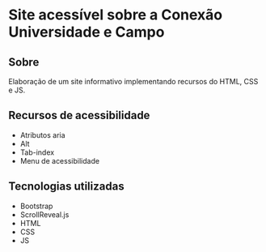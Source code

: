 # Site acessível sobre a Conexão Universidade e Campo
## Sobre
Elaboração de um site informativo implementando recursos do HTML, CSS e JS.
## Recursos de acessibilidade
- Atributos aria
- Alt
- Tab-index
- Menu de acessibilidade
## Tecnologias utilizadas
- Bootstrap
- ScrollReveal.js
- HTML
- CSS
- JS
